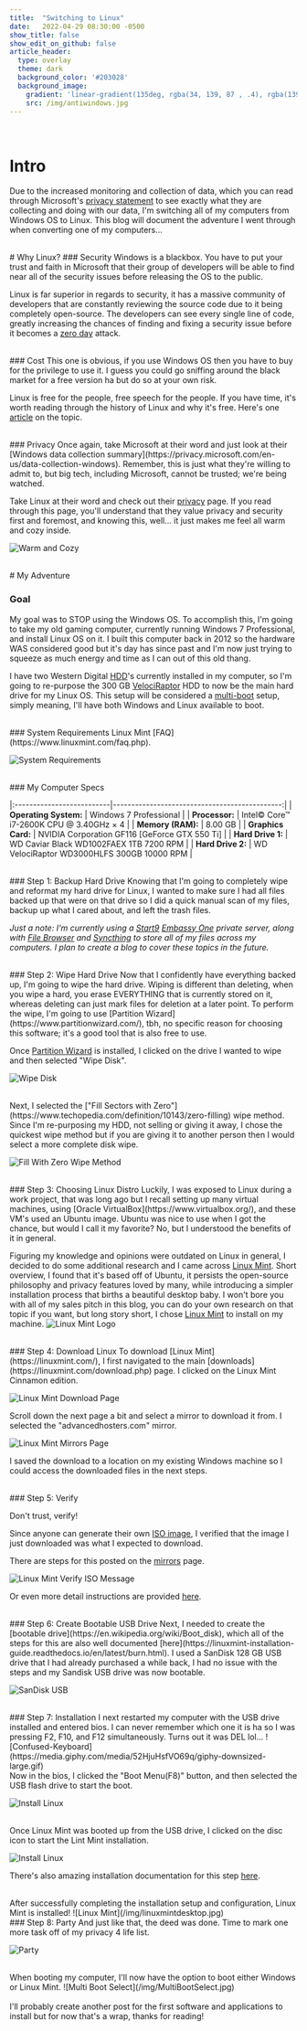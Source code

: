 ```yaml
---
title:  "Switching to Linux"
date:   2022-04-29 08:30:00 -0500
show_title: false
show_edit_on_github: false
article_header:
  type: overlay
  theme: dark
  background_color: '#203028'
  background_image:
    gradient: 'linear-gradient(135deg, rgba(34, 139, 87 , .4), rgba(139, 34, 139, .4))'
    src: /img/antiwindows.jpg
---
```

<br/>

# Intro
Due to the increased monitoring and collection of data, which you can read through Microsoft's [privacy statement](https://privacy.microsoft.com/en-us/privacystatement) to see exactly what they are collecting and doing with our data, I'm switching all of my computers from Windows OS to Linux. This blog will document the adventure I went through when converting one of my computers...

<br/>
# Why Linux?
### Security
Windows is a blackbox. You have to put your trust and faith in Microsoft that their group of developers will be able to find near all of the security issues before releasing the OS to the public.

Linux is far superior in regards to security, it has a massive community of developers that are constantly reviewing the source code due to it being completely open-source. The developers can see every single line of code, greatly increasing the chances of finding and fixing a security issue before it becomes a [zero day](https://en.wikipedia.org/wiki/Zero-day_(computing)) attack.

<br/>
### Cost
This one is obvious, if you use Windows OS then you have to buy for the privilege to use it. I guess you could go sniffing around the black market for a free version ha but do so at your own risk.

Linux is free for the people, free speech for the people. If you have time, it's worth reading through the history of Linux and why it's free. Here's one [article](https://www.informit.com/articles/article.aspx?p=2118681&seqNum=2) on the topic.

<br/>
### Privacy
Once again, take Microsoft at their word and just look at their [Windows data collection summary](https://privacy.microsoft.com/en-us/data-collection-windows). Remember, this is just what they're willing to admit to, but big tech, including Microsoft, cannot be trusted; we're being watched.

Take Linux at their word and check out their [privacy](https://linuxmint.com/privacy.php) page. If you read through this page, you'll understand that they value privacy and security first and foremost, and knowing this, well... it just makes me feel all warm and cozy inside.

![Warm and Cozy](https://media.giphy.com/media/YnNKrPub6aYbc8u53S/giphy.gif)

<br/>
# My Adventure

### Goal
My goal was to STOP using the Windows OS. To accomplish this, I'm going to take my old gaming computer, currently running Windows 7 Professional, and install Linux OS on it. I built this computer back in 2012 so the hardware WAS considered good but it's day has since past and I'm now just trying to squeeze as much energy and time as I can out of this old thang.

I have two Western Digital [HDD](https://en.wikipedia.org/wiki/Hard_disk_drive)'s currently installed in my computer, so I'm going to re-purpose the 300 GB [VelociRaptor](https://en.wikipedia.org/wiki/Western_Digital_Raptor) HDD to now be the main hard drive for my Linux OS. This setup will be considered a [multi-boot](https://en.wikipedia.org/wiki/Multi-booting) setup, simply meaning, I'll have both Windows and Linux available to boot.

<br/>
### System Requirements
Linux Mint [FAQ](https://www.linuxmint.com/faq.php).

![System Requirements](/img/LinuxMintSystemRequirements.jpg)

<br/>
### My Computer Specs

|:--------------------------|----------------------------------------------:|
| **Operating System:**    | Windows 7 Professional                        |
| **Processor:**           | Intel© Core™ i7-2600K CPU @ 3.40GHz × 4       |
| **Memory (RAM):**        | 8.00 GB                                       |
| **Graphics Card:**       | NVIDIA Corporation GF116 [GeForce GTX 550 Ti] |
| **Hard Drive 1:**        | WD Caviar Black WD1002FAEX 1TB 7200 RPM       |
| **Hard Drive 2:**        | WD VelociRaptor WD3000HLFS 300GB 10000 RPM    |

<br/>
### Step 1: Backup Hard Drive
Knowing that I'm going to completely wipe and reformat my hard drive for Linux, I wanted to make sure I had all files backed up that were on that drive so I did a quick manual scan of my files, backup up what I cared about, and left the trash files.

*Just a note: I'm currently using a [Start9](https://start9.com) [Embassy One](https://store.start9.com/collections/embassy/products/embassy) private server, along with [File Browser](https://filebrowser.org/) and [Syncthing](https://syncthing.net/) to store all of my files across my computers. I plan to create a blog to cover these topics in the future.*

<br/>
### Step 2: Wipe Hard Drive
Now that I confidently have everything backed up, I'm going to wipe the hard drive. Wiping is different than deleting, when you wipe a hard, you erase EVERYTHING that is currently stored on it, whereas deleting can just mark files for deletion at a later point. To perform the wipe, I'm going to use [Partition Wizard](https://www.partitionwizard.com/), tbh, no specific reason for choosing this software; it's a good tool that is also free to use.

Once [Partition Wizard](https://www.partitionwizard.com/) is installed, I clicked on the drive I wanted to wipe and then selected "Wipe Disk".

![Wipe Disk](/img/WipeDisk.jpg)

<br/>
Next, I selected the ["Fill Sectors with Zero"](https://www.techopedia.com/definition/10143/zero-filling) wipe method. Since I'm re-purposing my HDD, not selling or giving it away, I chose the quickest wipe method but if you are giving it to another person then I would select a more complete disk wipe.

![Fill With Zero Wipe Method](/img/FillWithZeroWipeMethod.jpg)

<br/>
### Step 3: Choosing Linux Distro
Luckily, I was exposed to Linux during a work project, that was long ago but I recall setting up many virtual machines, using [Oracle VirtualBox](https://www.virtualbox.org/), and these VM's used an Ubuntu image. Ubuntu was nice to use when I got the chance, but would I call it my favorite? No, but I understood the benefits of it in general.

Figuring my knowledge and opinions were outdated on Linux in general, I decided to do some additional research and I came across [Linux Mint](https://linuxmint.com/). Short overview, I found that it's based off of Ubuntu, it persists the open-source philosophy and privacy features loved by many, while introducing a simpler installation process that births a beautiful desktop baby. I won't bore you with all of my sales pitch in this blog, you can do your own research on that topic if you want, but long story short, I chose [Linux Mint](https://linuxmint.com/) to install on my machine.
![Linux Mint Logo](/img/LinuxMintLogo.jpg)

<br/>
### Step 4: Download Linux
To download [Linux Mint](https://linuxmint.com/), I first navigated to the main [downloads](https://linuxmint.com/download.php) page. I clicked on the Linux Mint Cinnamon edition.

![Linux Mint Download Page](/img/linuxmintdownloadspage.jpg)

Scroll down the next page a bit and select a mirror to download it from. I selected the "advancedhosters.com" mirror.

![Linux Mint Mirrors Page](/img/linuxmintmirrors.jpg)

I saved the download to a location on my existing Windows machine so I could access the downloaded files in the next steps.

<br/>
### Step 5: Verify

Don't trust, verify!

Since anyone can generate their own [ISO image](https://en.wikipedia.org/wiki/Optical_disc_image), I verified that the image I just downloaded was what I expected to download.

There are steps for this posted on the [mirrors](https://linuxmint.com/edition.php?id=292) page.

![Linux Mint Verify ISO Message](/img/verifyfilesmessage.jpg)

Or even more detail instructions are provided [here](https://linuxmint-installation-guide.readthedocs.io/en/latest/verify.html).

<br/>
### Step 6: Create Bootable USB Drive
Next, I needed to create the [bootable drive](https://en.wikipedia.org/wiki/Boot_disk), which all of the steps for this are also well documented [here](https://linuxmint-installation-guide.readthedocs.io/en/latest/burn.html). I used a SanDisk 128 GB USB drive that I had already purchased a while back, I had no issue with the steps and my Sandisk USB drive was now bootable.

![SanDisk USB](/img/Sandiskusb.jpg)

<br/>
### Step 7: Installation
I next restarted my computer with the USB drive installed and entered bios. I can never remember which one it is ha so I was pressing F2, F10, and F12 simultaneously. Turns out it was DEL lol...
![Confused-Keyboard](https://media.giphy.com/media/52HjuHsfVO69q/giphy-downsized-large.gif)

<br/>
Now in the bios, I clicked the "Boot Menu(F8)" button, and then selected the USB flash drive to start the boot.

![Install Linux](/img/asus-uefi-bios-utility-ez-mode.jpg)

<br/>
Once Linux Mint was booted up from the USB drive, I clicked on the disc icon to start the Lint Mint installation.

![Install Linux](/img/InstallLinuxMintIcon.jpg)

There's also amazing installation documentation for this step [here](https://linuxmint-installation-guide.readthedocs.io/en/latest/install.html).

<br/>
After successfully completing the installation setup and configuration, Linux Mint is installed!
![Linux Mint](/img/linuxmintdesktop.jpg)

<br/>
### Step 8: Party
And just like that, the deed was done. Time to mark one more task off of my privacy 4 life list.

![Party](https://media.giphy.com/media/S4AnOkBwfcb4GyDzK7/giphy.gif)

<br/>
When booting my computer, I'll now have the option to boot either Windows or Linux Mint.
![Multi Boot Select](/img/MultiBootSelect.jpg)

<br/>
<br/>
I'll probably create another post for the first software and applications to install but for now that's a wrap, thanks for reading!
